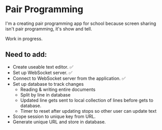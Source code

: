 # Pair Programming #

I'm a creating pair programming app for school because screen sharing isn't pair programming, it's show and tell.

Work in progress.

## Need to add: ##
- Create useable text editor. ✅
- Set up WebSocket server. ✅
- Connect to WebSocket server from the application. ✅
- Set up database to track changes
  - Reading & writing entire documents
  - Split by line in database
  - Updated line gets sent to local collection of lines before gets to database.
  - Timer to reset after updating stops so other user can update text
- Scope session to unique key from URL.
- Generate unique URL and store in database.
